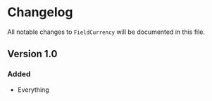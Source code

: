 # Changelog

All notable changes to `FieldCurrency` will be documented in this file.

## Version 1.0

### Added
- Everything
